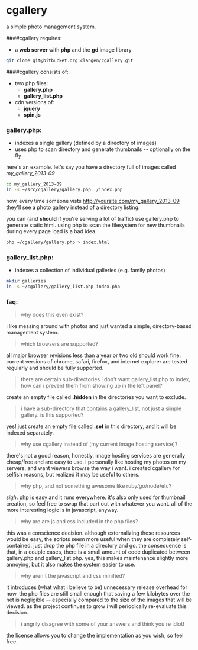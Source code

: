 cgallery
=========
a simple photo management system.

####cgallery requires:
* a **web server** with **php** and the **gd** image library

```sh
git clone git@bitbucket.org:clangen/cgallery.git
```

####cgallery consists of:
* two php files:
    * **gallery.php**
    * **gallery_list.php**
* cdn versions of:
    * **jquery**
    * **spin.js**

### gallery.php:
* indexes a single gallery (defined by a directory of images)
* uses php to scan directory and generate thumbnails -- optionally on the fly

here's an example. let's say you have a directory full of images called *my_gallery_2013-09*
```sh
cd my_gallery_2013-09
ln -s ~/src/cgallery/gallery.php ./index.php
```
now, every time someone vists http://yoursite.com/my_gallery_2013-09 they'll see a photo gallery instead of a directory listing.

you can (and **should** if you're serving a lot of traffic) use gallery.php to generate static html. using php to scan the filesystem for new thumbnails during every page load is a bad idea.

```sh
php ~/cgallery/gallery.php > index.html
```

### gallery_list.php:
* indexes a collection of individual galleries (e.g. family photos)

```sh
mkdir galleries
ln -s ~/cgallery/gallery_list.php index.php
```

### faq:

> why does this even exist?

i like messing around with photos and just wanted a simple, directory-based management system.

> which browsers are supported?

all major browser revisions less than a year or two old should work fine. current versions of chrome, safari, firefox, and internet explorer are tested regularly and should be fully supported.

> there are certain sub-directories i don't want gallery_list.php to index, how can i prevent them from showing up in the left panel?

create an empty file called **.hidden** in the directories you want to exclude.

> i have a sub-directory that contains a gallery_list, not just a simple gallery. is this supported?

yes! just create an empty file called **.set** in this directory, and it will be indexed separately.

> why use cgallery instead of [my current image hosting service]?

there's not a good reason, honestly. image hosting services are generally cheap/free and are easy to use. i personally like hosting my photos on my servers, and want viewers browse the way i want. i created cgallery for selfish reasons, but realized it may be useful to others.

> why php, and not something awesome like ruby/go/node/etc?

*sigh*. php is easy and it runs everywhere. it's also only used for thumbnail creation, so feel free to swap that part out with whatever you want. all of the more interesting logic is in javascript, anyway.

> why are are js and css included in the php files?

this was a conscience decision. although externalizing these resources would be easy, the scripts seem more useful when they are completely self-contained. just drop the php file in a directory and go. the consequence is that, in a couple cases, there is a small amount of code duplicated between gallery.php and gallery_list.php. yes, this makes maintenance slightly more annoying, but it also makes the system easier to use.

> why aren't the javascript and css minified?

it introduces (what what i believe to be) unnecessary release overhead for now. the php files are still small enough that saving a few kilobytes over the net is negligible -- especially compared to the size of the images that will be viewed. as the project continues to grow i will periodically re-evaluate this decision.

> i angrily disagree with some of your answers and think you're idiot!

the license allows you to change the implementation as you wish, so feel free.
